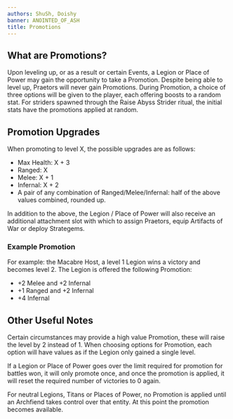 ```yaml
---
authors: ShuSh, Doishy
banner: ANOINTED_OF_ASH
title: Promotions
---
```


## What are Promotions?

Upon leveling up, or as a result or certain Events, a Legion or Place of Power
may gain the opportunity to take a Promotion. Despite being able to level up,
Praetors will never gain Promotions. During Promotion, a choice of three options
will be given to the player, each offering boosts to a random stat. For striders
spawned through the Raise Abyss Strider ritual, the initial stats have the
promotions applied at random.

## Promotion Upgrades

When promoting to level X, the possible upgrades are as follows:

- Max Health: X + 3
- Ranged: X
- Melee: X + 1
- Infernal: X + 2
- A pair of any combination of Ranged/Melee/Infernal: half of the above values
  combined, rounded up.

In addition to the above, the Legion / Place of Power will also receive an
additional attachment slot with which to assign Praetors, equip Artifacts of War
or deploy Strategems.

### Example Promotion

For example: the Macabre Host, a level 1 Legion wins a victory and becomes
level 2. The Legion is offered the following Promotion:

- +2 Melee and +2 Infernal
- +1 Ranged and +2 Infernal
- +4 Infernal

## Other Useful Notes

Certain circumstances may provide a high value Promotion, these will raise the
level by 2 instead of 1. When choosing options for Promotion, each option will
have values as if the Legion only gained a single level.

If a Legion or Place of Power goes over the limit required for promotion for
battles won, it will only promote once, and once the promotion is applied, it
will reset the required number of victories to 0 again.

For neutral Legions, Titans or Places of Power, no Promotion is applied until an
Archfiend takes control over that entity. At this point the promotion becomes
available.
